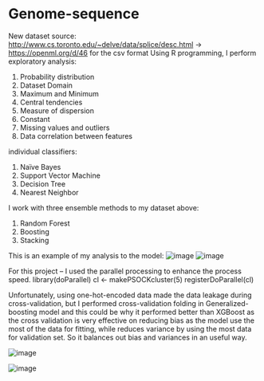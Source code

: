 # Genome-sequence


New dataset source: http://www.cs.toronto.edu/~delve/data/splice/desc.html -> https://openml.org/d/46 for the
csv format
Using R programming, I perform exploratory analysis:
1. Probability distribution
2. Dataset Domain
3. Maximum and Minimum
4. Central tendencies
5. Measure of dispersion
6. Constant
7. Missing values and outliers
8. Data correlation between features


individual classifiers:
1. Naïve Bayes
2. Support Vector Machine
3. Decision Tree
4. Nearest Neighbor


I work with three ensemble methods to my dataset above:
1. Random Forest
2. Boosting
3. Stacking

This is an example of my analysis to the model: 
![image](https://user-images.githubusercontent.com/71423299/157905025-f3f8272a-98e9-4e62-b518-4815453e3ed4.png)
![image](https://user-images.githubusercontent.com/71423299/157905096-9a660228-3134-454f-b611-af2318402c59.png)



For this project – I used the parallel processing to enhance the process speed.
library(doParallel)
cl <- makePSOCKcluster(5)
registerDoParallel(cl)

Unfortunately, using one-hot-encoded data made the data leakage during cross-validation, but I
performed cross-validation folding in Generalized-boosting model and this could be why it performed
better than XGBoost as the cross validation is very effective on reducing bias as the model use the most
of the data for fitting, while reduces variance by using the most data for validation set. So it balances out
bias and variances in an useful way.


![image](https://user-images.githubusercontent.com/71423299/158017619-bd994aec-8dd6-486c-91c5-07b26531ae77.png)

![image](https://user-images.githubusercontent.com/71423299/158017616-a324f1ff-7b6c-4a94-9e06-3960f94a40e7.png)

